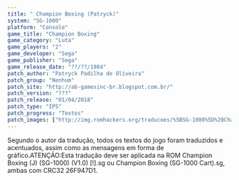 ```yaml
---
title: " Champion Boxing (Patryck)"
system: "SG-1000"
platform: "Console"
game_title: "Champion Boxing"
game_category: "Luta"
game_players: "2"
game_developer: "Sega"
game_publisher: "Sega"
game_release_date: "??/??/1984"
patch_author: "Patryck Padilha de Oliveira"
patch_group: "Nenhum"
patch_site: "http://ab-gamesinc-br.blogspot.com.br/"
patch_version: "???"
patch_release: "01/04/2018"
patch_type: "IPS"
patch_progress: "Textos"
patch_images: ["http://img.romhackers.org/traducoes/%5BSG-1000%5D%20Champion%20Boxing%20-%20Patryck%20-%201.png","http://img.romhackers.org/traducoes/%5BSG-1000%5D%20Champion%20Boxing%20-%20Patryck%20-%202.png","http://img.romhackers.org/traducoes/%5BSG-1000%5D%20Champion%20Boxing%20-%20Patryck%20-%203.png"]
---
```

Segundo o autor da tradução, todos os textos do jogo foram traduzidos e acentuados, assim como as mensagens em forma de gráfico.ATENÇÃO:Esta tradução deve ser aplicada na ROM Champion Boxing (J) (SG-1000) (V1.0) [!].sg ou Champion Boxing (SG-1000 Cart).sg, ambas com CRC32 26F947D1.